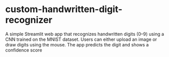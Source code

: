 # custom-handwritten-digit-recognizer
A simple Streamlit web app that recognizes handwritten digits (0–9) using a CNN trained on the MNIST dataset. Users can either upload an image or draw digits using the mouse. The app predicts the digit and shows a confidence score
